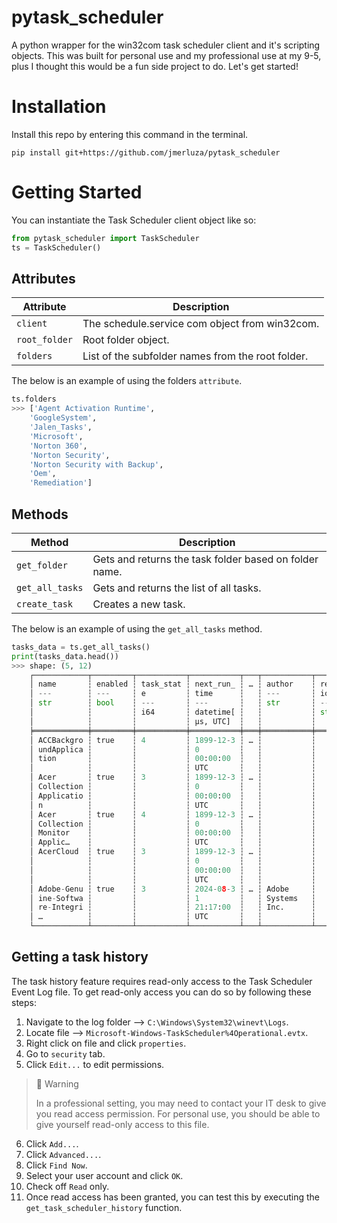 # pytask_scheduler
A python wrapper for the win32com task scheduler client and it's scripting objects. This was built for personal use and my professional use at my 9-5, plus I thought this would be a fun side project to do. Let's get started!

# Installation
Install this repo by entering this command in the terminal.
```console
pip install git+https://github.com/jmerluza/pytask_scheduler
```

# Getting Started
You can instantiate the Task Scheduler client object like so:

```python
from pytask_scheduler import TaskScheduler
ts = TaskScheduler()
```

## Attributes

|Attribute|Description|
|---|---|
|`client`|The schedule.service com object from win32com.|
|`root_folder`|Root folder object.|
|`folders`|List of the subfolder names from the root folder.|

The below is an example of using the folders `attribute`.
```python
ts.folders
>>> ['Agent Activation Runtime',
    'GoogleSystem',
    'Jalen_Tasks',
    'Microsoft',
    'Norton 360',
    'Norton Security',
    'Norton Security with Backup',
    'Oem',
    'Remediation']
```

## Methods
|Method|Description|
|---|---|
|`get_folder`|Gets and returns the task folder based on folder name.|
|`get_all_tasks`|Gets and returns the list of all tasks.|
|`create_task`|Creates a new task.|

The below is an example of using the `get_all_tasks` method.
```python
tasks_data = ts.get_all_tasks()
print(tasks_data.head())
>>> shape: (5, 12)
    ┌────────────┬─────────┬───────────┬───────────┬───┬───────────┬───────────┬───────────┬───────────┐
    │ name       ┆ enabled ┆ task_stat ┆ next_run_ ┆ … ┆ author    ┆ registrat ┆ task_desc ┆ task_sour │
    │ ---        ┆ ---     ┆ e         ┆ time      ┆   ┆ ---       ┆ ion_date  ┆ ription   ┆ ce        │
    │ str        ┆ bool    ┆ ---       ┆ ---       ┆   ┆ str       ┆ ---       ┆ ---       ┆ ---       │
    │            ┆         ┆ i64       ┆ datetime[ ┆   ┆           ┆ str       ┆ str       ┆ str       │
    │            ┆         ┆           ┆ μs, UTC]  ┆   ┆           ┆           ┆           ┆           │
    ╞════════════╪═════════╪═══════════╪═══════════╪═══╪═══════════╪═══════════╪═══════════╪═══════════╡
    │ ACCBackgro ┆ true    ┆ 4         ┆ 1899-12-3 ┆ … ┆           ┆           ┆ Acer Care ┆           │
    │ undApplica ┆         ┆           ┆ 0         ┆   ┆           ┆           ┆ Center    ┆           │
    │ tion       ┆         ┆           ┆ 00:00:00  ┆   ┆           ┆           ┆ backgroun ┆           │
    │            ┆         ┆           ┆ UTC       ┆   ┆           ┆           ┆ d ap…     ┆           │
    │ Acer       ┆ true    ┆ 3         ┆ 1899-12-3 ┆ … ┆           ┆           ┆ Acer Coll ┆           │
    │ Collection ┆         ┆           ┆ 0         ┆   ┆           ┆           ┆ ection    ┆           │
    │ Applicatio ┆         ┆           ┆ 00:00:00  ┆   ┆           ┆           ┆ applicati ┆           │
    │ n          ┆         ┆           ┆ UTC       ┆   ┆           ┆           ┆ on        ┆           │
    │ Acer       ┆ true    ┆ 4         ┆ 1899-12-3 ┆ … ┆           ┆           ┆ Acer Coll ┆           │
    │ Collection ┆         ┆           ┆ 0         ┆   ┆           ┆           ┆ ection    ┆           │
    │ Monitor    ┆         ┆           ┆ 00:00:00  ┆   ┆           ┆           ┆ Monitor   ┆           │
    │ Applic…    ┆         ┆           ┆ UTC       ┆   ┆           ┆           ┆ applic…   ┆           │
    │ AcerCloud  ┆ true    ┆ 3         ┆ 1899-12-3 ┆ … ┆           ┆           ┆ Global    ┆           │
    │            ┆         ┆           ┆ 0         ┆   ┆           ┆           ┆ registrat ┆           │
    │            ┆         ┆           ┆ 00:00:00  ┆   ┆           ┆           ┆ ion       ┆           │
    │            ┆         ┆           ┆ UTC       ┆   ┆           ┆           ┆           ┆           │
    │ Adobe-Genu ┆ true    ┆ 3         ┆ 2024-08-3 ┆ … ┆ Adobe     ┆           ┆           ┆           │
    │ ine-Softwa ┆         ┆           ┆ 1         ┆   ┆ Systems   ┆           ┆           ┆           │
    │ re-Integri ┆         ┆           ┆ 21:17:00  ┆   ┆ Inc.      ┆           ┆           ┆           │
    │ …          ┆         ┆           ┆ UTC       ┆   ┆           ┆           ┆           ┆           │
    └────────────┴─────────┴───────────┴───────────┴───┴───────────┴───────────┴───────────┴───────────┘
```


## Getting a task history
The task history feature requires read-only access to the Task Scheduler Event Log file. To get read-only access you can do so by following these steps:
1. Navigate to the log folder --> `C:\Windows\System32\winevt\Logs`.
2. Locate file --> `Microsoft-Windows-TaskScheduler%4Operational.evtx`.
3. Right click on file and click `properties`.
4. Go to `security` tab.
5. Click `Edit...` to edit permissions.

> 🚧 Warning
>
> In a professional setting, you may need to contact your IT desk to give you read access permission. For personal use, you should be able to give yourself read-only access to this file.

6. Click `Add...`.
7. Click `Advanced...`.
8. Click `Find Now`.
9. Select your user account and click `OK`.
10. Check off `Read` only.
11. Once read access has been granted, you can test this by executing the `get_task_scheduler_history` function. 
